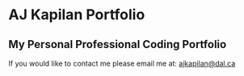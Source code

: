 # AJ Kapilan Portfolio
## My Personal Professional Coding Portfolio

If you would like to contact me please email me at:
[ajkapilan@dal.ca](mailto:ajkapilan@dal.ca)

